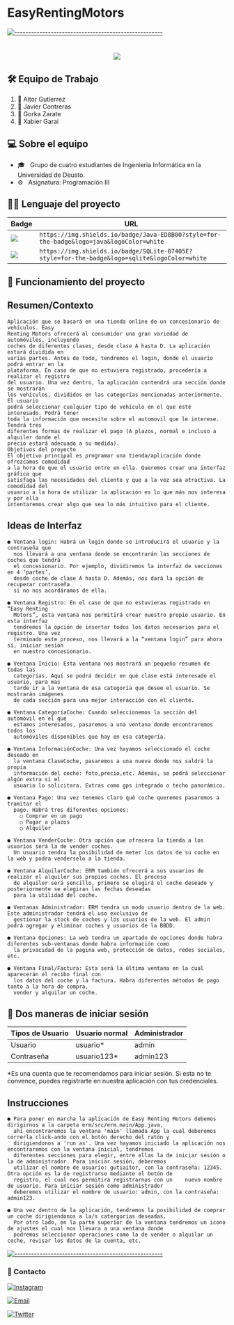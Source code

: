 # EasyRentingMotors


   [![-----------------------------------------------------](https://raw.githubusercontent.com/andreasbm/readme/master/assets/lines/colored.png)](#table-of-contents)

<h1 align="center">
  <a href="https://git.io/typing-svg">
    <img src="https://readme-typing-svg.herokuapp.com/?lines=Bienvenido!+👋;Esto+es+ERM....;Empecemos!😊&center=true&size=30">
  </a>
</h1>


## 🛠 Equipo de Trabajo

<ol >
  <li>👤 Aitor Gutierrez <br /> </li>
  <li>👤 Javier Contreras <br /> </li>
  <li>👤 Gorka Zarate <br /> </li>
  <li>👤 Xabier Garai  </li>
</ol>


## 💻 Sobre el equipo

- 🎓 &nbsp; Grupo de cuatro estudiantes de Ingenieria Informática en la Universidad de Deusto.
- ⚙️ &nbsp; Asignatura: Programación III


## 👩‍💻 Lenguaje del proyecto 

Badge | URL
------------ | -------------
<img src="https://img.shields.io/badge/Java-ED8B00?style=for-the-badge&logo=java&logoColor=white" /> | `https://img.shields.io/badge/Java-ED8B00?style=for-the-badge&logo=java&logoColor=white`
<img src="https://img.shields.io/badge/SQLite-07405E?style=for-the-badge&logo=sqlite&logoColor=white" /> | `https://img.shields.io/badge/SQLite-07405E?style=for-the-badge&logo=sqlite&logoColor=white`


## 🚀 Funcionamiento del proyecto

<h2> Resumen/Contexto </h2>

    Aplicación que se basará en una tienda online de un concesionario de vehículos. Easy
    Renting Motors ofrecerá al consumidor una gran variedad de automóviles, incluyendo
    coches de diferentes clases, desde clase A hasta D. La aplicación estará dividida en
    varias partes. Antes de todo, tendremos el login, donde el usuario podrá entrar en la
    plataforma. En caso de que no estuviera registrado, procedería a realizar el registro
    del usuario. Una vez dentro, la aplicación contendrá una sección donde se mostrarán
    los vehículos, divididos en las categorías mencionadas anteriormente. El usuario
    podrá seleccionar cualquier tipo de vehículo en el que esté interesado. Podrá tener
    toda la información que necesite sobre el automovil que le interese. Tendrá tres
    diferentes formas de realizar el pago (A plazos, normal e incluso a alquiler donde el
    precio estará adecuado a su medida).
    Objetivos del proyecto
    El objetivo principal es programar una tienda/aplicación donde ofrezcamos comodidad
    a la hora de que el usuario entre en ella. Queremos crear una interfaz gráfica que
    satisfaga las necesidades del cliente y que a la vez sea atractiva. La comodidad del
    usuario a la hora de utilizar la aplicación es lo que más nos interesa y por ella
    intentaremos crear algo que sea lo más intuitivo para el cliente.

<h2> Ideas de Interfaz </h2>

    ● Ventana login: Habrá un login donde se introducirá el usuario y la contraseña que
      nos llevará a una ventana donde se encontrarán las secciones de coches que tendrá
      el concesionario. Por ejemplo, dividiremos la interfaz de secciones en 4 ‘partes’, 
      desde coche de clase A hasta D. Además, nos dará la opción de recuperar contraseña
      si no nos acordáramos de ella.
      
    ● Ventana Registro: En el caso de que no estuvieras registrado en “Easy Renting
      Motors”, esta ventana nos permitirá crear nuestro propio usuario. En esta interfaz
      tendremos la opción de insertar todos los datos necesarios para el registro. Una vez
      terminado este proceso, nos llevará a la “ventana login” para ahora sí, iniciar sesión
      en nuestro concesionario.
    
    ● Ventana Inicio: Esta ventana nos mostrará un pequeño resumen de todas las
      categorías. Aquí se podrá decidir en qué clase está interesado el usuario, para mas
      tarde ir a la ventana de esa categoría que desee el usuario. Se mostrarán imágenes
      de cada sección para una mejor interacción con el cliente.
    
    ● Ventana CategoríaCoche: Cuando seleccionemos la sección del automóvil en el que
      estamos interesados, pasaremos a una ventana donde encontraremos todos los
      automóviles disponibles que hay en esa categoría.
    
    ● Ventana InformaciónCoche: Una vez hayamos seleccionado el coche deseado en
      la ventana ClaseCoche, pasaremos a una nueva donde nos saldrá la propia
      información del coche: foto,precio,etc. Además, se podrá seleccionar algún extra si el
      usuario lo solicitara. Extras como gps integrado o techo panorámico.
    
    ● Ventana Pago: Una vez tenemos claro qué coche queremos pasaremos a tramitar el
      pago. Habrá tres diferentes opciones:
        ○ Comprar en un pago
        ○ Pagar a plazos
        ○ Alquiler
        
    ● Ventana VenderCoche: Otra opción que ofrecera la tienda a los usuarios será la de vender coches.
      Un usuario tendra la posibilidad de meter los datos de su coche en la web y podra venderselo a la tienda.
      
    ● Ventana AlquilarCoche: ERM también ofrecerá a sus usuarios de realizar el alquiler sus propios coches. El proceso
      de alquiler será sencillo, primero se elegirá el coche deseado y posteriormente se elegiran las fechas deseadas
      para la utilidad del coche.
      
    ● Ventanas Administrador: ERM tendra un modo usuario dentro de la web. Este administrador tendrá el uso exclusivo de 
      gestionar la stock de coches y los usuarios de la web. El admin podrá agregar y eliminar coches y usuarios de la BBDD.
     
    ● Ventana Opciones: La web tendra un apartado de opciones donde habra diferentes sub-ventanas donde habra información como
      la privacidad de la pagina web, protección de datos, redes sociales, etc.

    ● Ventana Final/Factura: Esta será la última ventana en la cual aparecerán el recibo final con
      los datos del coche y la factura. Habra diferentes métodos de pago tanto a la hora de compra,
      vender y alquilar un coche.
      
      
## 🧐 Dos maneras de iniciar sesión

Tipos de Usuario|Usuario normal | Administrador
-------------|------------- | -------------
Usuario|usuario*  | admin
Contraseña|usuario123*  | admin123

*Es una cuenta que te recomendamos para iniciar sesión. Si esta no te convence, puedes registrarte en nuestra aplicación con tus credenciales.

      
<h2> Instrucciones </h2>

    ● Para poner en marcha la aplicación de Easy Renting Motors debemos dirigirnos a la carpeta erm/src/erm.main/App.java,
      ahi encontraremos la ventana 'main' llamada App la cual deberemos correrla click-ando con el botón derecho del ratón y
      dirigiendonos a 'run as'. Una vez hayamos iniciado la aplicación nos encontraremos con la ventana inicial, tendremos
      diferentes secciones para elegir, entre ellas la de iniciar sesión o la de administrador. Para iniciar sesión, deberemos
      utilizar el nombre de usuario: gutiaitor, con la contraseña: 12345. Otra opción es la de registrarse mediante el botón de
      registro, el cual nos permitira registrarnos con un    nuevo nombre de usuario. Para iniciar sesión como administrador
      deberemos utilizar el nombre de usuario: admin, con la contraseña: admin123. 
     
    ● Una vez dentro de la aplicación, tendremos la posibilidad de comprar un coche dirigiendonos a la/s catergorias deseadas.
      Por otro lado, en la parte superior de la ventana tendremos un icono de ajustes el cual nos llevara a una ventana donde
      podremos seleccionar operaciones como la de vender o alquilar un coche, revisar los datos de la cuenta, etc.  
      
 [![-----------------------------------------------------](https://raw.githubusercontent.com/andreasbm/readme/master/assets/lines/colored.png)](#table-of-contents)

 
 <h3>💬 Contacto </h3>


<p align="center">

<a href="https://www.instagram.com/erMotors_/"><img alt="Instagram" src="https://img.shields.io/badge/Instagram-erMotors_-purple?style=flat-square&logo=instagram"> </a>

<a href="mailto:ermotors@gmail.com"><img alt="Email" src="https://img.shields.io/badge/Email-ermotos@gmail.com-red?style=flat-square&logo=gmail"></a>

<a href="https://twitter.com/erMotors"> <img alt="Twitter" src="https://img.shields.io/badge/Twitter-erMotors-blue?style=flat-square&logo=twitter"></a>
  
</p>







      
     
      
      
      
      

    
 
       
  
